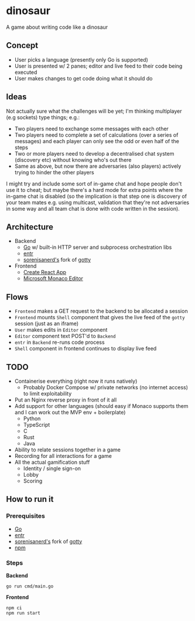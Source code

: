 # dinosaur

A game about writing code like a dinosaur

## Concept

- User picks a language (presently only Go is supported)
- User is presented w/ 2 panes; editor and live feed to their code being executed
- User makes changes to get code doing what it should do

## Ideas

Not actually sure what the challenges will be yet; I'm thinking multiplayer (e.g sockets) type things; e.g.:

- Two players need to exchange some messages with each other
- Two players need to complete a set of calculations (over a series of messages) and each player can only see the odd or even half of the
  steps
- Two or more players need to develop a decentralised chat system (discovery etc) without knowing who's out there
- Same as above, but now there are adversaries (also players) actively trying to hinder the other players

I might try and include some sort of in-game chat and hope people don't use it to cheat; but maybe there's a hard mode for extra points
where the in-game chat is disabled (so the implication is that step one is discovery of your team mates e.g. using multicast, validation
that they're not adversaries in some way and all team chat is done with code written in the session).

## Architecture

- Backend
    - [Go](https://go.dev/) w/ built-in HTTP server and subprocess orchestration libs
    - [entr](https://github.com/eradman/entr)
    - [sorenisanerd's](https://github.com/sorenisanerd) fork of [gotty](https://github.com/sorenisanerd/gotty)
- Frontend
    - [Create React App](https://create-react-app.dev/)
    - [Microsoft Monaco Editor](https://github.com/microsoft/monaco-editor)

## Flows

- `Frontend` makes a GET request to the backend to be allocated a session
- `Frontend` mounts `Shell` component that gives the live feed of the `gotty` session (just as an iframe)
- `User` makes edits in `Editor` component
- `Editor` component text POST'd to `Backend`
- `entr` in `Backend`  re-runs code process
- `Shell` component in frontend continues to display live feed

## TODO

- Containerise everything (right now it runs natively)
    - Probably Docker Compose w/ private networks (no internet access) to limit exploitability
- Put an Nginx reverse proxy in front of it all
- Add support for other languages (should easy if Monaco supports them and I can work out the MVP env + boilerplate)
    - Python
    - TypeScript
    - C
    - Rust
    - Java
- Ability to relate sessions together in a game
- Recording for all interactions for a game
- All the actual gamification stuff
    - Identity / single sign-on
    - Lobby
    - Scoring

## How to run it

### Prerequisites

- [Go](https://go.dev/)
- [entr](https://github.com/eradman/entr)
- [sorenisanerd's](https://github.com/sorenisanerd) fork of [gotty](https://github.com/sorenisanerd/gotty)
- [npm](https://docs.npmjs.com/)

### Steps

**Backend**

```shell
go run cmd/main.go
```

**Frontend**

```shell
npm ci
npm run start
```
